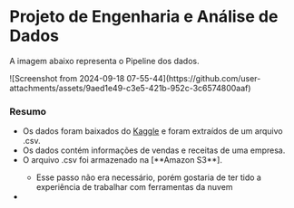 <h1>Projeto de Engenharia e Análise de Dados</h1>
<p>A imagem abaixo representa o Pipeline dos dados.</p>
![Screenshot from 2024-09-18 07-55-44](https://github.com/user-attachments/assets/9aed1e49-c3e5-421b-952c-3c6574800aaf)
<br>
<h3>Resumo</h3>
<ul>
  <li>Os dados foram baixados do <a href="https://www.kaggle.com/datasets/abdullah0a/retail-sales-data-with-seasonal-trends-and-marketing">Kaggle</a> e foram extraídos de um arquivo .csv.</li>
  <li>Os dados contém informações de vendas e receitas de uma empresa.</li>
  <li>O arquivo .csv foi armazenado na [**Amazon S3**].</li>
    <ul>
      <li>Esse passo não era necessário, porém gostaria de ter tido a experiência de trabalhar com ferramentas da nuvem</li>
    </ul>
  <li></li>
</ul>
